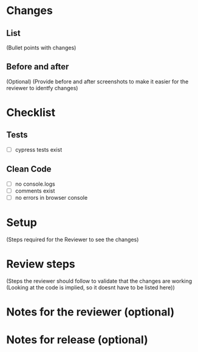 # Changes
## List
(Bullet points with changes)

## Before and after
(Optional)
(Provide before and after screenshots to make it easier for the reviewer to identfy changes)

# Checklist

## Tests
- [ ] cypress tests exist

## Clean Code
- [ ] no console.logs
- [ ] comments exist
- [ ] no errors in browser console

# Setup
(Steps required for the Reviewer to see the changes)

# Review steps
(Steps the reviewer should follow to validate that the changes are working (Looking at the code is implied, so it doesnt have to be listed here))

# Notes for the reviewer (optional)

# Notes for release (optional)

